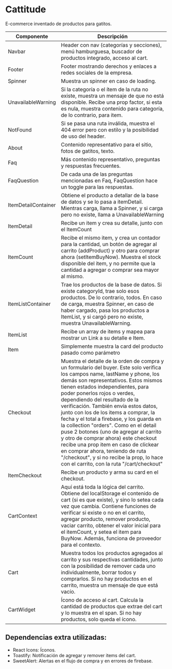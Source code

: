 # Cattitude

E-commerce inventado de productos para gatitos.

| Componente          | Descripción |
| ------------------- | ----------- |
| Navbar              | Header con nav (categorías y secciones), menú hamburguesa, buscador de productos integrado, acceso al cart. |
| Footer              | Footer mostrando derechos y enlaces a redes sociales de la empresa. |
| Spinner             | Muestra un spinner en caso de loading. |
| UnavailableWarning  | Si la categoría o el ítem de la ruta no existe, muestra un mensaje de que no está disponible. Recibe una prop factor, si esta es nula, muestra contenido para categoría, de lo contrario, para item. |
| NotFound            | Si se pasa una ruta inválida, muestra el 404 error pero con estilo y la posibilidad de uso del header. |
| About               | Contenido representativo para el sitio, fotos de gatitos, texto. |
| Faq                 | Más contenido representativo, preguntas y respuestas frecuentes. |
| FaqQuestion         | De cada una de las preguntas mencionadas en Faq, FaqQuestion hace un toggle para las respuestas. |
| ItemDetailContainer | Obtiene el producto a detallar de la base de datos y se lo pasa a itemDetail. Mientras carga, llama a Spinner, y si carga pero no existe, llama a UnavailableWarning |
| ItemDetail          | Recibe un item y crea su detalle, junto con el ItemCount |
| ItemCount           | Recibe el mismo item, y crea un contador para la cantidad, un botón de agregar al carrito (addProduct) y otro para comprar ahora (setItemBuyNow). Muestra el stock disponible del item, y no permite que la cantidad a agregar o comprar sea mayor al mismo. |
| ItemListContainer   | Trae los productos de la base de datos. Si existe categoryId, trae solo esos productos. De lo contrario, todos. En caso de carga, muestra Spinner, en caso de haber cargado, pasa los productos a ItemList, y si cargó pero no existe, muestra UnavailableWarning. |
| ItemList            | Recibe un array de items y mapea para mostrar un Link a su detalle e Item. |
| Item                | Simplemente muestra la card del producto pasado como parámetro |
| Checkout            | Muestra el detalle de la orden de compra y un formulario del buyer. Este solo verifica los campos name, lastName y phone, los demás son representativos. Estos mismos tienen estados independientes, para poder ponerlos rojos o verdes, dependiendo del resultado de la verificación. También envía estos datos, junto con los de los items a comprar, la fecha y el total a firebase, y los guarda en la collection "orders". Como en el detail puse 2 botones (uno de agregar al carrito y otro de comprar ahora) este checkout recibe una prop item en caso de clickear en comprar ahora, teniendo de ruta "/checkout", y si no recibe la prop, lo hace con el carrito, con la ruta "/cart/checkout" |
| ItemCheckout        | Recibe un producto y arma su card en el checkout. |
| CartContext         | Aquí está toda la lógica del carrito. Obtiene del localStorage el contenido de cart (si es que existe), y sino lo setea cada vez que cambia. Contiene funciones de verificar si existe o no en el carrito, agregar producto, remover producto, vaciar carrito, obtener el valor inicial para el itemCount, y setea el item para BuyNow. Además, funciona de proveedor para el contexto. |
| Cart                | Muestra todos los productos agregados al carrito y sus respectivas cantidades, junto con la posibilidad de remover cada uno individualmente, borrar todos y comprarlos. Si no hay productos en el carrito, muestra un mensaje de que está vacío. |
| CartWidget          | Ícono de acceso al cart. Calcula la cantidad de productos que extrae del cart y lo muestra en el span. Si no hay productos, solo queda el ícono. |

## Dependencias extra utilizadas: 
- React Icons: Íconos.
- Toastify: Notificación de agregar y remover items del cart.
- SweetAlert: Alertas en el flujo de compra y en errores de firebase.